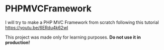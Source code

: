 # PHPMVCFramework

I will try to make a PHP MVC Framework from scratch following this tutorial https://youtu.be/6ERdu4k62wI

This project was made only for learning purposes. **Do not use it in production!**
